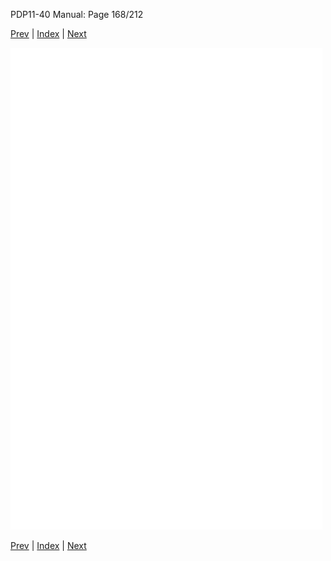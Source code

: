 PDP11-40 Manual: Page 168/212

[Prev](pdp11-40-000167.html) | [Index](index.html) | [Next](pdp11-40-000169.html)

![](pdp11-40-000168.gif)

[Prev](pdp11-40-000167.html) | [Index](index.html) | [Next](pdp11-40-000169.html)

